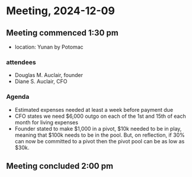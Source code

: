 # Meeting, 2024-12-09

## Meeting commenced 1:30 pm

* location: Yunan by Potomac

### attendees

* Douglas M. Auclair, founder
* Diane S. Auclair, CFO

### Agenda

* Estimated expenses needed at least a week before payment due
* CFO states we need $6,000 outgo on each of the 1st and 15th of each month
for living expenses
* Founder stated to make $1,000 in a pivot, $10k needed to be in play, meaning
that $100k needs to be in the pool. But, on reflection, if 30% can now be
committed to a pivot then the pivot pool can be as low as $30k.

## Meeting concluded 2:00 pm
